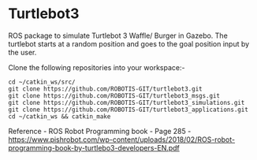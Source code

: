# Turtlebot3
ROS package to simulate Turtlebot 3 Waffle/ Burger in Gazebo. The turtlebot starts at a random position and goes to the goal position input by the user.

Clone the following repositories into your workspace:-

```
cd ~/catkin_ws/src/  
git clone https://github.com/ROBOTIS-GIT/turtlebot3.git   
git clone https://github.com/ROBOTIS-GIT/turtlebot3_msgs.git   
git clone https://github.com/ROBOTIS-GIT/turtlebot3_simulations.git
git clone https://github.com/ROBOTIS-GIT/turtlebot3_applications.git
cd ~/catkin_ws && catkin_make
```
Reference - ROS Robot Programming book - Page 285 - https://www.pishrobot.com/wp-content/uploads/2018/02/ROS-robot-programming-book-by-turtlebo3-developers-EN.pdf







